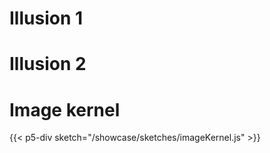 # Illusion 1

# Illusion 2

# Image kernel

{{< p5-div sketch="/showcase/sketches/imageKernel.js" >}}
